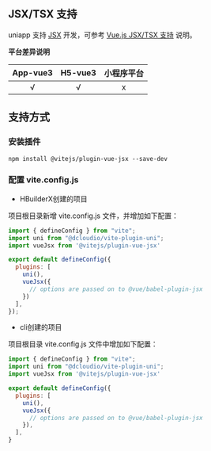 ## JSX/TSX 支持

uniapp 支持 [JSX](https://facebook.github.io/jsx) 开发，可参考 [Vue.js JSX/TSX 支持](https://cn.vuejs.org/guide/extras/render-function.html#jsx-tsx) 说明。

**平台差异说明**

|App-vue3|H5-vue3|小程序平台|
|:-:|:-:|:-:|
|√|√|x|

## 支持方式

### 安装插件

```shell
npm install @vitejs/plugin-vue-jsx --save-dev
```

### 配置 vite.config.js

- HBuilderX创建的项目

项目根目录新增 vite.config.js 文件，并增加如下配置：

```js
import { defineConfig } from "vite";
import uni from "@dcloudio/vite-plugin-uni";
import vueJsx from '@vitejs/plugin-vue-jsx'

export default defineConfig({
  plugins: [
    uni(),
    vueJsx({
      // options are passed on to @vue/babel-plugin-jsx
    })
  ],
});

```

- cli创建的项目

项目根目录 vite.config.js 文件中增加如下配置：

```js
import { defineConfig } from "vite";
import uni from "@dcloudio/vite-plugin-uni";
import vueJsx from '@vitejs/plugin-vue-jsx'

export default defineConfig({
  plugins: [
    uni(),
    vueJsx({
      // options are passed on to @vue/babel-plugin-jsx
    }),
  ],
}
```